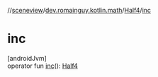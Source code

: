 //[sceneview](../../../index.md)/[dev.romainguy.kotlin.math](../index.md)/[Half4](index.md)/[inc](inc.md)

# inc

[androidJvm]\
operator fun [inc](inc.md)(): [Half4](index.md)
